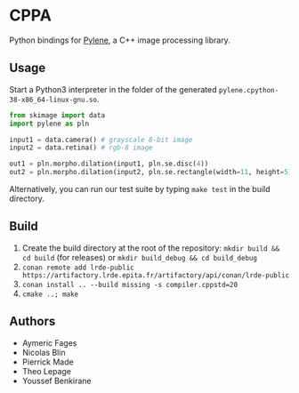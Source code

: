 # CPPA

Python bindings for [Pylene](https://gitlab.lrde.epita.fr/olena/pylene), a C++ image processing library.

## Usage

Start a Python3 interpreter in the folder of the generated `pylene.cpython-38-x86_64-linux-gnu.so`.

```python
from skimage import data
import pylene as pln

input1 = data.camera() # grayscale 8-bit image
input2 = data.retina() # rgb-8 image

out1 = pln.morpho.dilation(input1, pln.se.disc(4))
out2 = pln.morpho.dilation(input2, pln.se.rectangle(width=11, height=5))
```

Alternatively, you can run our test suite by typing `make test` in the build directory.

## Build

1. Create the build directory at the root of the repository: `mkdir build && cd build` (for releases) or `mkdir build_debug && cd build_debug`
2. `conan remote add lrde-public https://artifactory.lrde.epita.fr/artifactory/api/conan/lrde-public`
3. `conan install .. --build missing -s compiler.cppstd=20`
4.  `cmake ..; make`

## Authors

- Aymeric Fages
- Nicolas Blin
- Pierrick Made
- Theo Lepage
- Youssef Benkirane